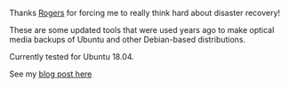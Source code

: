 Thanks [Rogers](https://www.ctvnews.ca/business/crtc-requests-detailed-explanation-about-service-outage-in-letter-to-rogers-1.5984540) 
for forcing me to really think hard about disaster recovery!

These are some updated tools that were used years ago to make optical media
backups of Ubuntu and other Debian-based distributions.

Currently tested for Ubuntu 18.04.

See my [blog post here](https://reidemeister.com/blog/2022.07.18)
